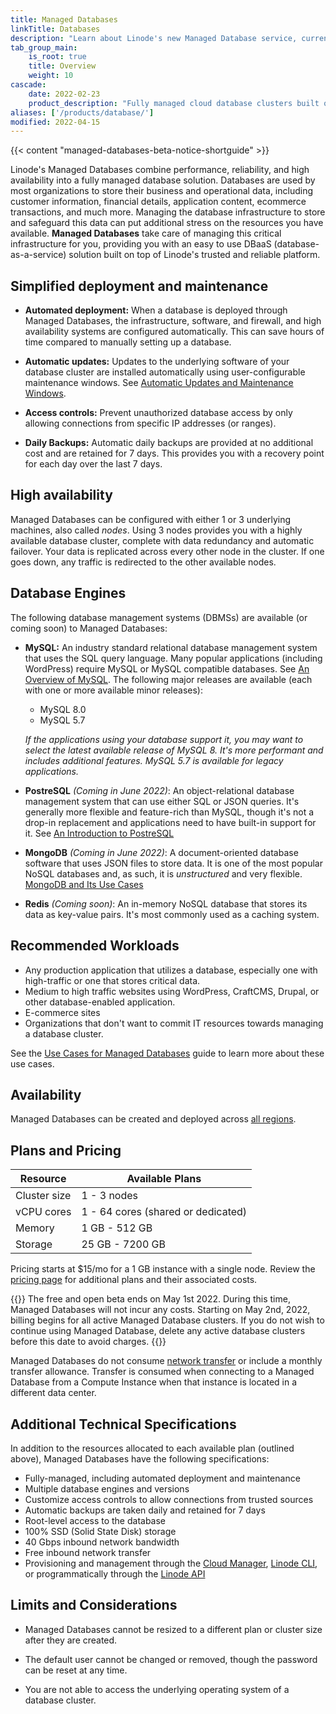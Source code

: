 ```yaml
---
title: Managed Databases
linkTitle: Databases
description: "Learn about Linode's new Managed Database service, currently in beta."
tab_group_main:
    is_root: true
    title: Overview
    weight: 10
cascade:
    date: 2022-02-23
    product_description: "Fully managed cloud database clusters built on top of Linode’s trusted and reliable platform."
aliases: ['/products/database/']
modified: 2022-04-15
---
```


{{< content "managed-databases-beta-notice-shortguide" >}}

Linode's Managed Databases combine performance, reliability, and high availability into a fully managed database solution. Databases are used by most organizations to store their business and operational data, including customer information, financial details, application content, ecommerce transactions, and much more. Managing the database infrastructure to store and safeguard this data can put additional stress on the resources you have available. **Managed Databases** take care of managing this critical infrastructure for you, providing you with an easy to use DBaaS (database-as-a-service) solution built on top of Linode's trusted and reliable platform.

## Simplified deployment and maintenance

- **Automated deployment:** When a database is deployed through Managed Databases, the infrastructure, software, and firewall, and high availability systems are configured automatically. This can save hours of time compared to manually setting up a database.

- **Automatic updates:** Updates to the underlying software of your database cluster are installed automatically using user-configurable maintenance windows. See [Automatic Updates and Maintenance Windows](/docs/products/databases/managed-databases/guides/updates-and-maintenance/).

- **Access controls:** Prevent unauthorized database access by only allowing connections from specific IP addresses (or ranges).

- **Daily Backups:** Automatic daily backups are provided at no additional cost and are retained for 7 days. This provides you with a recovery point for each day over the last 7 days.

## High availability

Managed Databases can be configured with either 1 or 3 underlying machines, also called *nodes*. Using 3 nodes provides you with a highly available database cluster, complete with data redundancy and automatic failover. Your data is replicated across every other node in the cluster. If one goes down, any traffic is redirected to the other available nodes.

## Database Engines

The following database management systems (DBMSs) are available (or coming soon) to Managed Databases:

- **MySQL:** An industry standard relational database management system that uses the SQL query language. Many popular applications (including WordPress) require MySQL or MySQL compatible databases. See [An Overview of MySQL](/docs/guides/an-overview-of-mysql/). The following major releases are available (each with one or more available minor releases):

    - MySQL 8.0
    - MySQL 5.7

    *If the applications using your database support it, you may want to select the latest available release of MySQL 8. It's more performant and includes additional features. MySQL 5.7 is available for legacy applications.*

- **PostreSQL** *(Coming in June 2022)*: An object-relational database management system that can use either SQL or JSON queries. It's generally more flexible and feature-rich than MySQL, though it's not a drop-in replacement and applications need to have built-in support for it. See [An Introduction to PostreSQL](/docs/guides/an-introduction-to-postgresql/)

- **MongoDB** *(Coming in June 2022)*: A document-oriented database software that uses JSON files to store data. It is one of the most popular NoSQL databases and, as such, it is *unstructured* and very flexible. [MongoDB and Its Use Cases](/docs/guides/mongodb-and-its-use-cases/)

- **Redis** *(Coming soon)*: An in-memory NoSQL database that stores its data as key-value pairs. It's most commonly used as a caching system.

## Recommended Workloads

- Any production application that utilizes a database, especially one with high-traffic or one that stores critical data.
- Medium to high traffic websites using WordPress, CraftCMS, Drupal, or other database-enabled application.
- E-commerce sites
- Organizations that don't want to commit IT resources towards managing a database cluster.

See the [Use Cases for Managed Databases](/docs/products/databases/managed-databases/guides/use-cases/) guide to learn more about these use cases.

## Availability

Managed Databases can be created and deployed across [all regions](https://www.linode.com/global-infrastructure/).

## Plans and Pricing

| Resource | Available Plans |
| -- | -- |
| Cluster size | 1 - 3 nodes |
| vCPU cores | 1 - 64 cores (shared or dedicated) |
| Memory | 1 GB - 512 GB |
| Storage | 25 GB - 7200 GB |

Pricing starts at $15/mo for a 1 GB instance with a single node. Review the [pricing page](https://www.linode.com/pricing/#databases) for additional plans and their associated costs.

{{<note>}}
The free and open beta ends on May 1st 2022. During this time, Managed Databases will not incur any costs. Starting on May 2nd, 2022, billing begins for all active Managed Database clusters. If you do not wish to continue using Managed Database, delete any active database clusters before this date to avoid charges.
{{</note>}}

Managed Databases do not consume [network transfer](/docs/guides/network-transfer/) or include a monthly transfer allowance. Transfer is consumed when connecting to a Managed Database from a Compute Instance when that instance is located in a different data center.

## Additional Technical Specifications

In addition to the resources allocated to each available plan (outlined above), Managed Databases have the following specifications:

- Fully-managed, including automated deployment and maintenance
- Multiple database engines and versions
- Customize access controls to allow connections from trusted sources
- Automatic backups are taken daily and retained for 7 days
- Root-level access to the database
- 100% SSD (Solid State Disk) storage
- 40 Gbps inbound network bandwidth
- Free inbound network transfer
- Provisioning and management through the [Cloud Manager](https://cloud.linode.com/), [Linode CLI](https://www.linode.com/products/cli/), or programmatically through the [Linode API](https://www.linode.com/products/linode-api/)

## Limits and Considerations

- Managed Databases cannot be resized to a different plan or cluster size after they are created.

- The default user cannot be changed or removed, though the password can be reset at any time.

- You are not able to access the underlying operating system of a database cluster.
